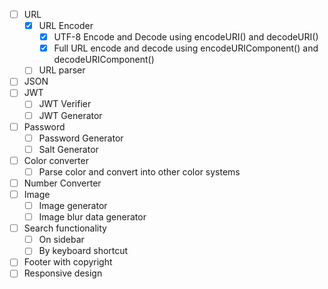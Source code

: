 - [ ] URL
  - [x] URL Encoder
    - [x] UTF-8 Encode and Decode using encodeURI() and decodeURI()
    - [x] Full URL encode and decode using encodeURIComponent() and decodeURIComponent()
  - [ ] URL parser
- [ ] JSON
- [ ] JWT
  - [ ] JWT Verifier
  - [ ] JWT Generator
- [ ] Password
  - [ ] Password Generator
  - [ ] Salt Generator
- [ ] Color converter
  - [ ] Parse color and convert into other color systems
- [ ] Number Converter
- [ ] Image
  - [ ] Image generator
  - [ ] Image blur data generator
- [ ] Search functionality
  - [ ] On sidebar
  - [ ] By keyboard shortcut
- [ ] Footer with copyright
- [ ] Responsive design
